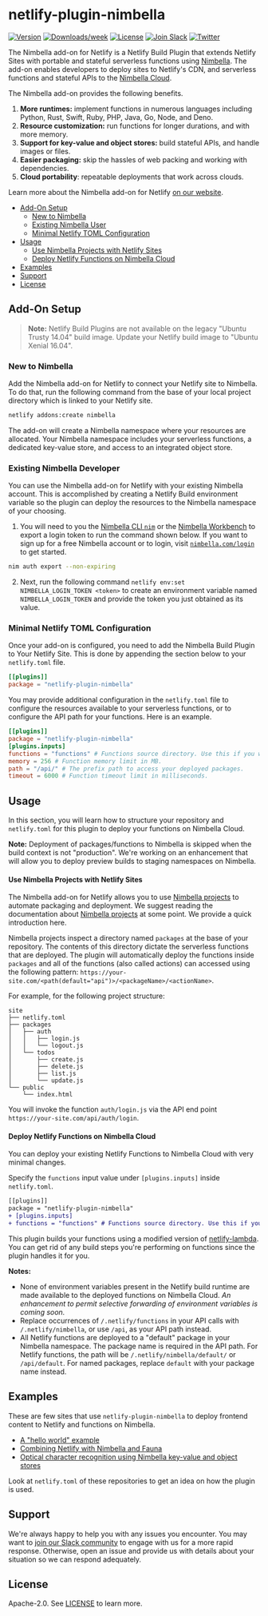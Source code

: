 # netlify-plugin-nimbella

[![Version](https://img.shields.io/npm/v/netlify-plugin-nimbella.svg)](https://npmjs.org/package/netlify-plugin-nimbella)
[![Downloads/week](https://img.shields.io/npm/dw/netlify-plugin-nimbella.svg)](https://npmjs.org/package/netlify-plugin-nimbella)
[![License](https://img.shields.io/badge/license-Apache--2.0-blue.svg)](http://www.apache.org/licenses/LICENSE-2.0)
[![Join Slack](https://img.shields.io/badge/join-slack-9B69A0.svg)](https://nimbella-community.slack.com/)
[![Twitter](https://img.shields.io/twitter/follow/nimbella.svg?style=social&logo=twitter)](https://twitter.com/intent/follow?screen_name=nimbella)

The Nimbella add-on for Netlify is a Netlify Build Plugin that extends Netlify Sites with portable and stateful serverless functions using [Nimbella](https://nimbella.com/product/platform). The add-on enables developers to deploy sites to Netlify's CDN, and serverless functions and stateful APIs to the [Nimbella Cloud](https://nimbella.com).

The Nimbella add-on provides the following benefits.
1. **More runtimes:** implement functions in numerous languages including Python, Rust, Swift, Ruby, PHP, Java, Go, Node, and Deno.
2. **Resource customization:** run functions for longer durations, and with more memory.
3. **Support for key-value and object stores:** build stateful APIs, and handle images or files.
4. **Easier packaging:** skip the hassles of web packing and working with dependencies.
5. **Cloud portability**: repeatable deployments that work across clouds.

Learn more about the Nimbella add-on for Netlify [on our website](https://nimbella.com/integrations/netlify).

- [Add-On Setup](#add-on-setup)
  - [New to Nimbella](#new-to-nimbella)
  - [Existing Nimbella User](#existing-nimbella-developer)
  - [Minimal Netlify TOML Configuration](#minimal-netlify-toml-configuration)
- [Usage](#usage)
  - [Use Nimbella Projects with Netlify Sites](#use-nimbella-projects-with-netlify-sites)
  - [Deploy Netlify Functions on Nimbella Cloud](#deploy-netlify-functions-on-nimbella-cloud)
- [Examples](#examples)
- [Support](#support)
- [License](#license)

## Add-On Setup

> **Note:** Netlify Build Plugins are not available on the legacy "Ubuntu Trusty 14.04" build image. Update your Netlify build image to "Ubuntu Xenial 16.04".

### New to Nimbella

Add the Nimbella add-on for Netlify to connect your Netlify site to Nimbella.
To do that, run the following command from the base of your local project directory which is linked to your Netlify site.
```sh
netlify addons:create nimbella
```

The add-on will create a Nimbella namespace where your resources are allocated. Your Nimbella namespace includes your serverless functions, a dedicated key-value store, and access to an integrated object store.

<!--TODO: add steps to claim the namespace and configure `nim` CLI when the flow is enabled. -->
<!--You may claim the namespace and login to your Nimbella account by running `netlify addons:auth nimbella`.-->

### Existing Nimbella Developer

You can use the Nimbella add-on for Netlify with your existing Nimbella account. This is accomplished by creating a Netlify Build environment variable so the plugin can deploy the resources to the Nimbella namespace of your choosing.

1. You will need to you the [Nimbella CLI `nim`](https://nimbella.io/downloads/nim/nim.html) or the [Nimbella Workbench](https://nimbella.io/wb) to export a login token to run the command shown below. If you want to sign up for a free Nimbella account or to login, visit [`nimbella.com/login`](https://nimbella.com/login) to get started.

```sh
nim auth export --non-expiring
```

2. Next, run the following command `netlify env:set NIMBELLA_LOGIN_TOKEN <token>` to create an environment variable named `NIMBELLA_LOGIN_TOKEN` and provide the token you just obtained as its value.

### Minimal Netlify TOML Configuration

Once your add-on is configured, you need to add the Nimbella Build Plugin to Your Netlify Site. This is done by appending the section below to your `netlify.toml` file.

```toml
[[plugins]]
package = "netlify-plugin-nimbella"
```

You may provide additional configuration in the `netlify.toml` file to configure the resources available to your serverless functions, or to configure the API path for your functions. Here is an example.

```toml
[[plugins]]
package = "netlify-plugin-nimbella"
[plugins.inputs]
functions = "functions" # Functions source directory. Use this if you would like to use Nimbella to deploy your functions.
memory = 256 # Function memory limit in MB.
path = "/api/" # The prefix path to access your deployed packages.
timeout = 6000 # Function timeout limit in milliseconds.
```

## Usage

In this section, you will learn how to structure your repository and `netlify.toml` for this plugin to deploy your functions on Nimbella Cloud.

**Note:** Deployment of packages/functions to Nimbella is skipped when the build context is not "production". We're working on an enhancement that will allow you to deploy preview builds to staging namespaces on Nimbella.

#### Use Nimbella Projects with Netlify Sites

The Nimbella add-on for Netlify allows you to use [Nimbella projects](https://nimbella.io/downloads/nim/nim.html#overview-of-nimbella-projects-actions-and-deployment) to automate packaging and deployment. We suggest reading the documentation about [Nimbella projects](https://nimbella.io/downloads/nim/nim.html#overview-of-nimbella-projects-actions-and-deployment) at some point. We provide a quick introduction here.

Nimbella projects inspect a directory named `packages` at the base of your repository. The contents of this directory dictate the serverless functions that are deployed. The plugin will automatically deploy the functions inside `packages` and all of the functions (also called actions) can accessed using the following pattern: `https://your-site.com/<path(default="api")>/<packageName>/<actionName>`.

For example, for the following project structure:

```
site
├── netlify.toml
├── packages
│   ├── auth
│   │   ├── login.js
│   │   └── logout.js
│   └── todos
│       ├── create.js
│       ├── delete.js
│       ├── list.js
│       └── update.js
└── public
    └── index.html
```

You will invoke the function `auth/login.js` via the API end point `https://your-site.com/api/auth/login`.

#### Deploy Netlify Functions on Nimbella Cloud

You can deploy your existing Netlify Functions to Nimbella Cloud with very minimal changes.

Specify the `functions` input value under `[plugins.inputs]` inside `netlify.toml`.

```diff
[[plugins]]
package = "netlify-plugin-nimbella"
+ [plugins.inputs]
+ functions = "functions" # Functions source directory. Use this if you would like to use Nimbella to deploy your functions.
```

This plugin builds your functions using a modified version of [netlify-lambda](https://github.com/netlify/netlify-lambda). You can get rid of any build steps you're performing on functions since the plugin handles it for you.

**Notes:**
- None of environment variables present in the Netlify build runtime are made available to the deployed functions on Nimbella Cloud. _An enhancement to permit selective forwarding of environment variables is coming soon._
- Replace occurrences of `/.netlify/functions` in your API calls with `/.netlify/nimbella`, or use `/api`, as your API path instead.
- All Netlify functions are deployed to a "default" package in your Nimbella namespace. The package name is required in the API path. For Netlify functions, the path will be `/.netlify/nimbella/default/` or `/api/default`. For named packages, replace `default` with your package name instead.

## Examples

These are few sites that use `netlify-plugin-nimbella` to deploy frontend content to Netlify and functions on Nimbella.

- [A "hello world" example](https://github.com/nimbella/netlify-plugin-nimbella.netlify.app)
- [Combining Netlify with Nimbella and Fauna](https://github.com/nimbella/netlify-faunadb-example)
- [Optical character recognition using Nimbella key-value and object stores](https://github.com/nimbella/netlify-nimbella-ocr)

Look at `netlify.toml` of these repositories to get an idea on how the plugin is used.

## Support

We're always happy to help you with any issues you encounter. You may want to [join our Slack community](https://nimbella-community.slack.com) to engage with us for a more rapid response. Otherwise, open an issue and provide us with details about your situation so we can respond adequately.

## License

Apache-2.0. See [LICENSE](LICENSE) to learn more.
